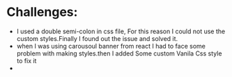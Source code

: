 # Challenges: 

- I used a double semi-colon in css file, For this reason I could not use the custom styles.Finally I found out the issue and solved it.
- when I was using carousoul banner from react I had to face some problem with making styles.then I added Some custom Vanila Css style to fix it 
- 


